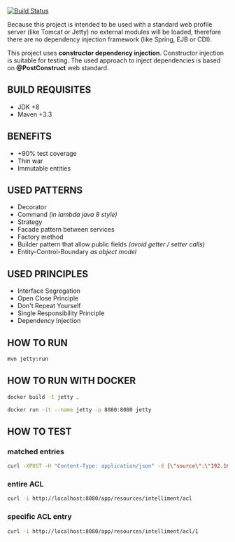 [![Build Status](https://travis-ci.org/sergioverde90/jetty-rest.svg?branch=master)](https://travis-ci.org/sergioverde90/jetty-rest)

Because this project is intended to be used with a standard web
profile server (like Tomcat or Jetty) no external modules will be loaded, therefore there are no dependency injection 
framework (like Spring, EJB or CDI).

This project uses **constructor dependency injection**. Constructor injection is suitable for testing. The used approach 
to inject dependencies is based on **@PostConstruct** web standard. 

## BUILD REQUISITES
* JDK +8
* Maven +3.3

## BENEFITS
* +90% test coverage
* Thin war
* Immutable entities

## USED PATTERNS
* Decorator
* Command *(in lambda java 8 style)*
* Strategy
* Facade pattern between services
* Factory method
* Builder pattern that allow public fields *(avoid getter / setter calls)*
* Entity-Control-Boundary *as object model*

## USED PRINCIPLES
* Interface Segregation
* Open Close Principle
* Don't Repeat Yourself
* Single Responsibility Principle
* Dependency Injection

## HOW TO RUN
```bash
mvn jetty:run
```

## HOW TO RUN WITH DOCKER
```bash
docker build -t jetty .
```
```bash
docker run -it --name jetty -p 8080:8080 jetty
```

## HOW TO TEST
### matched entries
```bash
curl -XPOST -H "Content-Type: application/json" -d {\"source\":\"192.168.1.5\",\"destination\":\"198.168.1.5\",\"protocol\":\"tcp/any\"} http://localhost:8080/app/resources/intelliment/acl
``` 
### entire ACL
```bash
curl -i http://localhost:8080/app/resources/intelliment/acl
```
### specific ACL entry
```bash
curl -i http://localhost:8080/app/resources/intelliment/acl/1
```  
